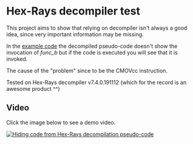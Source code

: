 # Hex-Rays decompiler test

This project aims to show that relying on decompiler isn't always a good idea, since very important information may be missing.

In the <a href="https://github.com/enkomio/Misc/tree/master/Hex-Rays/main.asm">example code</a> the decompiled pseudo-code doesn't show the invocation of <i>func_b</i> but if the code is executed you will see that it is invoked.

The cause of the "problem" since to be the CMOVcc instruction.

Tested on Hex-Rays decompiler v7.4.0.191112 (which for the record is an awesome product ^^)

## Video

Click the image below to see a demo video.

[![Hiding code from Hex-Rays decompilation pseudo-code](http://i3.ytimg.com/vi/LzDaOTOJkVU/hqdefault.jpg)](https://www.youtube.com/watch?v=LzDaOTOJkVU)
